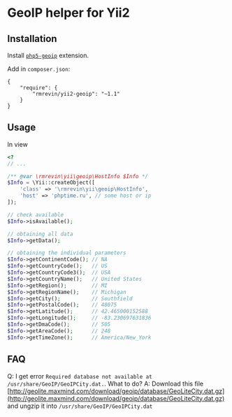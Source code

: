 GeoIP helper for Yii2
===============================

Installation
------------
Install [`php5-geoip`](http://php.net/manual/ru/geoip.setup.php) extension.

Add in `composer.json`:
```
{
    "require": {
        "rmrevin/yii2-geoip": "~1.1"
    }
}
```

Usage
-----
In view
```php
<?
// ...

/** @var \rmrevin\yii\geoip\HostInfo $Info */
$Info = \Yii::createObject([
    'class' => '\rmrevin\yii\geoip\HostInfo',
    'host' => 'phptime.ru', // some host or ip
]);

// check available
$Info->isAvailable();

// obtaining all data
$Info->getData();

// obtaining the individual parameters
$Info->getContinentCode(); // NA
$Info->getCountryCode();   // US
$Info->getCountryCode3();  // USA
$Info->getCountryName();   // United States
$Info->getRegion();        // MI
$Info->getRegionName();    // Michigan
$Info->getCity();          // Southfield
$Info->getPostalCode();    // 48075
$Info->getLatitude();      // 42.465000152588
$Info->getLongitude();     // -83.230697631836
$Info->getDmaCode();       // 505
$Info->getAreaCode();      // 248
$Info->getTimeZone();      // America/New_York
```

FAQ
---

Q: I get error `Required database not available at /usr/share/GeoIP/GeoIPCity.dat.`. What to do?
A: Download this file [http://geolite.maxmind.com/download/geoip/database/GeoLiteCity.dat.gz](http://geolite.maxmind.com/download/geoip/database/GeoLiteCity.dat.gz) and ungzip it into `/usr/share/GeoIP/GeoIPCity.dat`